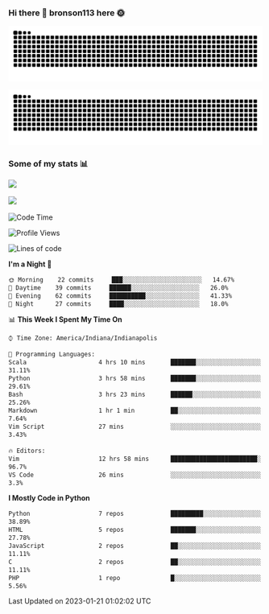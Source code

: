 ### Hi there 👋 bronson113 here 🌞
<div align="center">

![GitHub Snake Light](https://raw.githubusercontent.com/bronson113/bronson113/snake/github-snake.svg#gh-light-mode-only)

![GitHub Snake dark](https://raw.githubusercontent.com/bronson113/bronson113/snake/github-snake-dark.svg#gh-dark-mode-only)

</div>

### Some of my stats 📊
![](https://github-readme-stats-sigma-five.vercel.app/api?username=bronson113&theme=transparent&show_icons=true)

![](https://github-readme-stats-sigma-five.vercel.app/api/top-langs/?username=bronson113&theme=transparent&layout=compact&card_width=445)



<!--START_SECTION:waka-->
![Code Time](http://img.shields.io/badge/Code%20Time-16%20hrs%2045%20mins-blue)

![Profile Views](http://img.shields.io/badge/Profile%20Views-15-blue)

![Lines of code](https://img.shields.io/badge/From%20Hello%20World%20I%27ve%20Written-119%20Thousand%20lines%20of%20code-blue)

**I'm a Night 🦉** 

```text
🌞 Morning    22 commits     ███░░░░░░░░░░░░░░░░░░░░░░   14.67% 
🌆 Daytime    39 commits     ██████░░░░░░░░░░░░░░░░░░░   26.0% 
🌃 Evening    62 commits     ██████████░░░░░░░░░░░░░░░   41.33% 
🌙 Night      27 commits     ████░░░░░░░░░░░░░░░░░░░░░   18.0%

```


📊 **This Week I Spent My Time On** 

```text
⌚︎ Time Zone: America/Indiana/Indianapolis

💬 Programming Languages: 
Scala                    4 hrs 10 mins       ███████░░░░░░░░░░░░░░░░░░   31.11% 
Python                   3 hrs 58 mins       ███████░░░░░░░░░░░░░░░░░░   29.61% 
Bash                     3 hrs 23 mins       ██████░░░░░░░░░░░░░░░░░░░   25.26% 
Markdown                 1 hr 1 min          ██░░░░░░░░░░░░░░░░░░░░░░░   7.64% 
Vim Script               27 mins             ░░░░░░░░░░░░░░░░░░░░░░░░░   3.43%

🔥 Editors: 
Vim                      12 hrs 58 mins      ████████████████████████░   96.7% 
VS Code                  26 mins             ░░░░░░░░░░░░░░░░░░░░░░░░░   3.3%

```

**I Mostly Code in Python** 

```text
Python                   7 repos             █████████░░░░░░░░░░░░░░░░   38.89% 
HTML                     5 repos             ███████░░░░░░░░░░░░░░░░░░   27.78% 
JavaScript               2 repos             ██░░░░░░░░░░░░░░░░░░░░░░░   11.11% 
C                        2 repos             ██░░░░░░░░░░░░░░░░░░░░░░░   11.11% 
PHP                      1 repo              █░░░░░░░░░░░░░░░░░░░░░░░░   5.56%

```



 Last Updated on 2023-01-21 01:02:02 UTC
<!--END_SECTION:waka-->
